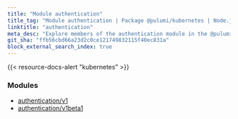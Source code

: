 ```yaml
---
title: "Module authentication"
title_tag: "Module authentication | Package @pulumi/kubernetes | Node.js SDK"
linktitle: "authentication"
meta_desc: "Explore members of the authentication module in the @pulumi/kubernetes package."
git_sha: "ffb56cbd66a23d2c0ce121749832115f40ec831a"
block_external_search_index: true
---
```


<!-- WARNING: this page was generated by a tool. Do not edit it by hand. -->
<!-- To change it, please see https://github.com/pulumi/docs/tree/master/tools/tscdocgen. -->

{{< resource-docs-alert "kubernetes" >}}


<h3>Modules</h3>
<ul class="api">
    <li><a href="v1/"><span class="symbol module"></span>authentication/v1</a></li>
    <li><a href="v1beta1/"><span class="symbol module"></span>authentication/v1beta1</a></li>
</ul>








